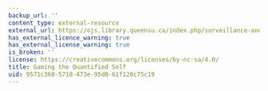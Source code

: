 ```yaml
---
backup_url: ''
content_type: external-resource
external_url: https://ojs.library.queensu.ca/index.php/surveillance-and-society/article/view/gaming
has_external_licence_warning: true
has_external_license_warning: true
is_broken: ''
license: https://creativecommons.org/licenses/by-nc-sa/4.0/
title: Gaming the Quantified Self
uid: 9571c368-5718-473e-95d0-61f128c75c19
---
```

